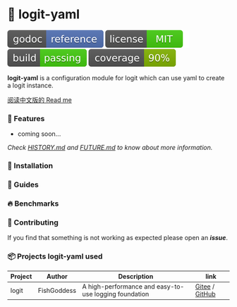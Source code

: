 # 📝 logit-yaml

[![Go Doc](_icons/godoc.svg)](https://pkg.go.dev/github.com/FishGoddess/props)
[![License](_icons/license.svg)](https://opensource.org/licenses/MIT)
[![License](_icons/build.svg)](_icons/build.svg)
[![License](_icons/coverage.svg)](_icons/coverage.svg)

**logit-yaml** is a configuration module for logit which can use yaml to create a logit instance.

[阅读中文版的 Read me](./README.md)

### 🥇 Features

* coming soon...

_Check [HISTORY.md](./HISTORY.md) and [FUTURE.md](./FUTURE.md) to know about more information._

### 🚀 Installation

### 📖 Guides

### 🔥 Benchmarks

### 👥 Contributing

If you find that something is not working as expected please open an _**issue**_.

### 📦 Projects logit-yaml used

| Project | Author | Description | link |
| -----------|--------|-------------|------------------|
| logit | FishGoddess | A high-performance and easy-to-use logging foundation | [Gitee](https://gitee.com/FishGoddess/logit) / [GitHub](https://github.com/FishGoddess/logit) |

